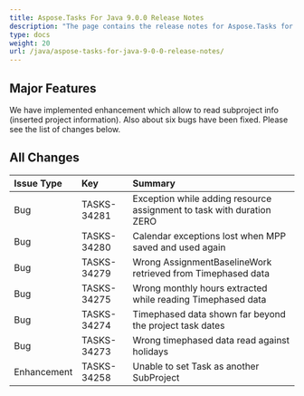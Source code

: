 ```yaml
---
title: Aspose.Tasks For Java 9.0.0 Release Notes
description: "The page contains the release notes for Aspose.Tasks for Java 9.0.0."
type: docs
weight: 20
url: /java/aspose-tasks-for-java-9-0-0-release-notes/
---
```


## **Major Features**
We have implemented enhancement which allow to read subproject info (inserted project information). 
Also about six bugs have been fixed. Please see the list of changes below.

## **All Changes**
|**Issue Type** |**Key** |**Summary** |
| :- | :- | :- |
|Bug |TASKS-34281 |Exception while adding resource assignment to task with duration ZERO |
|Bug |TASKS-34280 |Calendar exceptions lost when MPP saved and used again |
|Bug |TASKS-34279 |Wrong AssignmentBaselineWork retrieved from Timephased data |
|Bug |TASKS-34275 |Wrong monthly hours extracted while reading Timephased data |
|Bug |TASKS-34274 |Timephased data shown far beyond the project task dates |
|Bug |TASKS-34273 |Wrong timephased data read against holidays |
|Enhancement |TASKS-34258 |Unable to set Task as another SubProject |


